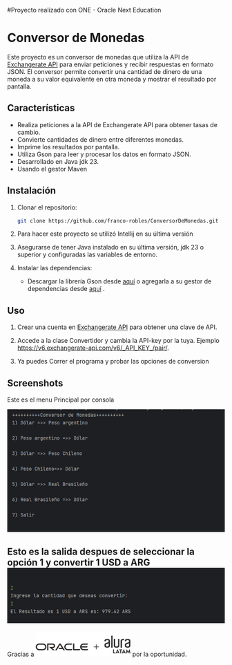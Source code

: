
#Proyecto realizado con ONE - Oracle Next Education


# Conversor de Monedas

Este proyecto es un conversor de monedas que utiliza la API de [Exchangerate API](https://app.exchangerate-api.com) para enviar peticiones y recibir respuestas en formato JSON. El conversor permite convertir una cantidad de dinero de una moneda a su valor equivalente en otra moneda y mostrar el resultado por pantalla.

## Características

- Realiza peticiones a la API de Exchangerate API para obtener tasas de cambio.
- Convierte cantidades de dinero entre diferentes monedas.
- Imprime los resultados por pantalla.
- Utiliza Gson para leer y procesar los datos en formato JSON.
- Desarrollado en Java jdk 23.
- Usando el gestor Maven 
  
## Instalación

1. Clonar el repositorio:
    ```sh
    git clone https://github.com/franco-robles/ConversorDeMonedas.git
    ```

2. Para hacer este proyecto se utilizó Intellij en su última versión
3. Asegurarse de tener Java instalado en su última versión, jdk 23 o superior y configuradas las variables de entorno.

4. Instalar las dependencias:
    - Descargar la librería Gson desde [aquí](https://github.com/google/gson) o agregarla a su gestor de dependencias desde [aquí]([https://github.com/google/gson](https://mvnrepository.com/artifact/com.google.code.gson/gson)) .
  
      
## Uso

1. Crear una cuenta en [Exchangerate API](https://app.exchangerate-api.com) para obtener una clave de API.

2. Accede a la clase Convertidor y cambia la API-key por la tuya. Ejemplo https://v6.exchangerate-api.com/v6/_API_KEY_/pair/.

3. Ya puedes Correr el programa y probar las opciones de conversion

## Screenshots
Este es el menu Principal por consola 

![Menú Principal](screenshots/MenuPrincipal.png)

Esto es la salida despues de seleccionar la opción 1 y convertir 1 USD a ARG
![salida](screenshots/Salida.png)
-----------------------------------------------------------------------------------------
Gracias a ![Menú Principal](screenshots/OracleAlura.png) por la oportunidad.
